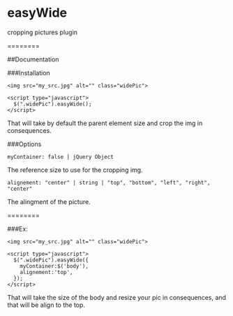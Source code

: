 easyWide
========

cropping pictures plugin

========

##Documentation

###Installation

~~~
<img src="my_src.jpg" alt="" class="widePic">

<script type="javascript">
  $(".widePic").easyWide();
</script>
~~~

That will take by default the parent element size and crop the img in consequences.

###Options

~~~
myContainer: false | jQuery Object
~~~
The reference size to use for the cropping img.

~~~
alignement: "center" | string | "top", "bottom", "left", "right", "center"
~~~

The alingment of the picture.

========

###Ex:
~~~
<img src="my_src.jpg" alt="" class="widePic">

<script type="javascript">
  $(".widePic").easyWide({
    myContainer:$('body'),
    alignement:'top',
  });
</script>
~~~
That will take the size of the body and resize your pic in consequences, and that will be align to the top.
